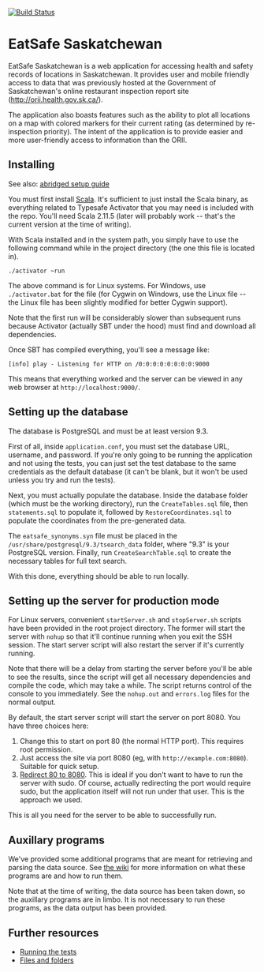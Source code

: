 [![Build Status](https://magnum.travis-ci.com/MikeHoffert/EatSafe.svg?token=yXznwCPJBpA9S1h8k4E4&branch=master)](https://magnum.travis-ci.com/MikeHoffert/EatSafe)

# EatSafe Saskatchewan

EatSafe Saskatchewan is a web application for accessing health and safety records of locations in
Saskatchewan. It provides user and mobile friendly access to data that was previously hosted at
the Government of Saskatchewan's online restaurant inspection report site (http://orii.health.gov.sk.ca/).

The application also boasts features such as the ability to plot all locations on a map with colored
markers for their current rating (as determined by re-inspection priority). The intent of the
application is to provide easier and more user-friendly access to information than the ORII.

## Installing

See also: [abridged setup guide](https://github.com/MikeHoffert/EatSafe/wiki/Abridged-setup-guide)

You must first install [Scala](http://www.scala-lang.org/download/). It's sufficient to just install
the Scala binary, as everything related to Typesafe Activator that you may need is included with
the repo. You'll need Scala 2.11.5 (later will probably work -- that's the current version at the
time of writing).

With Scala installed and in the system path, you simply have to use the following command while in
the project directory (the one this file is located in).

```
./activator ~run
```

The above command is for Linux systems. For Windows, use `./activator.bat` for the file (for
Cygwin on Windows, use the Linux file -- the Linux file has been slightly modified for better
Cygwin support).

Note that the first run will be considerably slower than subsequent runs because Activator (actually
SBT under the hood) must find and download all dependencies.

Once SBT has compiled everything, you'll see a message like:

```
[info] play - Listening for HTTP on /0:0:0:0:0:0:0:0:9000
```

This means that everything worked and the server can be viewed in any web browser at
`http://localhost:9000/`.

## Setting up the database

The database is PostgreSQL and must be at least version 9.3.

First of all, inside `application.conf`, you must set the database URL, username, and password. If
you're only going to be running the application and not using the tests, you can just set the test
database to the same credentials as the default database (it can't be blank, but it won't be used
unless you try and run the tests).

Next, you must actually populate the database. Inside the database folder (which must be the working
directory), run the `CreateTables.sql` file, then `statements.sql` to populate it, followed by
`RestoreCoordinates.sql` to populate the coordinates from the pre-generated data.

The `eatsafe_synonyms.syn` file must be placed in the `/usr/share/postgresql/9.3/tsearch_data` folder,
where "9.3" is your PostgreSQL version. Finally, run `CreateSearchTable.sql` to create the necessary
tables for full text search.

With this done, everything should be able to run locally.

## Setting up the server for production mode

For Linux servers, convenient `startServer.sh` and `stopServer.sh` scripts have been provided in the
root project directory. The former will start the server with `nohup` so that it'll continue running
when you exit the SSH session. The start server script will also restart the server if it's currently
running.

Note that there will be a delay from starting the server before you'll be able to see the results,
since the script will get all necessary dependencies and compile the code, which may take a while.
The script returns control of the console to you immediately. See the `nohup.out` and `errors.log`
files for the normal output.

By default, the start server script will start the server on port 8080. You have three choices here:

1. Change this to start on port 80 (the normal HTTP port). This requires root permission.
2. Just access the site via port 8080 (eg, with `http://example.com:8080`). Suitable for quick
   setup.
3. [Redirect 80 to 8080](http://www.cyberciti.biz/faq/linux-port-redirection-with-iptables/). This
   is ideal if you don't want to have to run the server with sudo. Of course, actually redirecting
   the port would require sudo, but the application itself will not run under that user. This is
   the approach we used.

This is all you need for the server to be able to successfully run.

## Auxillary programs

We've provided some additional programs that are meant for retrieving and parsing the data source.
See [the wiki](https://github.com/MikeHoffert/EatSafe/wiki/Running-auxillary-programs) for more
information on what these programs are and how to run them.

Note that at the time of writing, the data source has been taken down, so the auxillary programs are
in limbo. It is not necessary to run these programs, as the data output has been provided.

## Further resources

* [Running the tests](https://github.com/MikeHoffert/EatSafe/wiki/Running-Tests-2.0)
* [Files and folders](https://github.com/MikeHoffert/EatSafe/wiki/Files-and-folders)